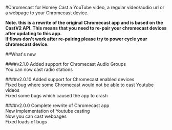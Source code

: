 #Chromecast for Homey
Cast a YouTube video, a regular video/audio url or a webpage to your Chromecast device.

**Note. this is a rewrite of the original Chromecast app and is based on the CastV2 API. 
This means that you need to re-pair your chromecast devices after updating to this app.<br/>
If flows don't work after re-pairing please try to power cycle your chromecast device.**

##What's new

####v2.1.0
Added support for Chromecast Audio Groups<br/>
You can now cast radio stations

####v2.0.10
Added support for Chromecast enabled devices<br/>
Fixed bug where some Chromecast would not be able to cast Youtube videos<br/>
Fixed some bugs which caused the app to crash

####v2.0.0
Complete rewrite of Chromecast app<br/>
New implementation of Youtube casting<br/> 
Now you can cast webpages<br/>
Fixed loads of bugs